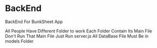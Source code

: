 # BackEnd
BackEnd For BunkSheet App

All People Have Different Folder to work 
Each Folder Contain Its Main File
Don't Run That Main File
Just Run server.js
All DataBase File Must Be in models Folder

